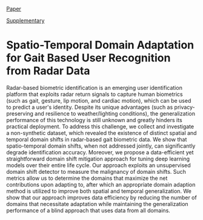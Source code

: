 
[Paper](https://github.com/kdkalvik/spatio-temporal-domain-adaptation/blob/master/Paper/paper.pdf)

[Supplementary](https://github.com/kdkalvik/spatio-temporal-domain-adaptation/blob/master/Paper/Supplementary.pdf)

# Spatio-Temporal Domain Adaptation for Gait Based User Recognition from Radar Data
Radar-based biometric identification is an emerging user identification platform that exploits radar return signals to capture human biometrics (such as gait, gesture, lip motion, and cardiac motion), which can be used to predict a user's identity. Despite its unique advantages (such as privacy-preserving and resilience to weather/lighting conditions), the generalization performance of this technology is still unknown and greatly hinders its practical deployment. To address this challenge, we collect and investigate a non-synthetic dataset, which revealed the existence of distinct spatial and temporal domain shifts in radar-based gait biometric data. We show that spatio-temporal domain shifts, when not addressed jointly, can significantly degrade identification accuracy. Moreover, we propose a data-efficient yet straightforward domain shift mitigation approach for tuning deep learning models over their entire life cycle. Our approach exploits an unsupervised domain shift detector to measure the malignancy of domain shifts. Such metrics allow us to determine the domains that maximize the net contributions upon adapting to, after which an appropriate domain adaption method is utilized to improve both spatial and temporal generalization. We show that our approach improves data efficiency by reducing the number of domains that necessitate adaptation while maintaining the generalization performance of a blind approach that uses data from all domains.
